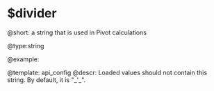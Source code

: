 $divider
=============


@short:
	a string that is used in Pivot calculations

@type:string

@example:

@template:	api_config
@descr:
Loaded values should not contain this string. By default, it is "&#95;'&#95;". 

